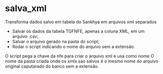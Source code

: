 # salva_xml
Transforma dados salvo em tabela do Sankhya em arquivos xml separados

- Salvar os dados da tabela TGFNFE, apenas a coluna XML, em um arquivo .csv;
- Salvar o arquivo gerado na pasta do script;
- Rodar o script indicando o nome do arquivo sem a extensão.

O script pega a chave da nfe para criar o arquivo xml e usa como nome
O nome da pasta criada onde os xmls sao salvos é o mesmo nome do arquivo original caputarado do banco sem a extensão.
